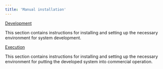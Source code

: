 ```yaml
---
title: 'Manual installation'
---
```


[Development](Development_manual_.md)

This section contains instructions for installing and setting up the necessary environment for system development.

[Execution](Execution_manual_.md)

This section contains instructions for installing and setting up the necessary environment for putting the developed system into commercial operation.
